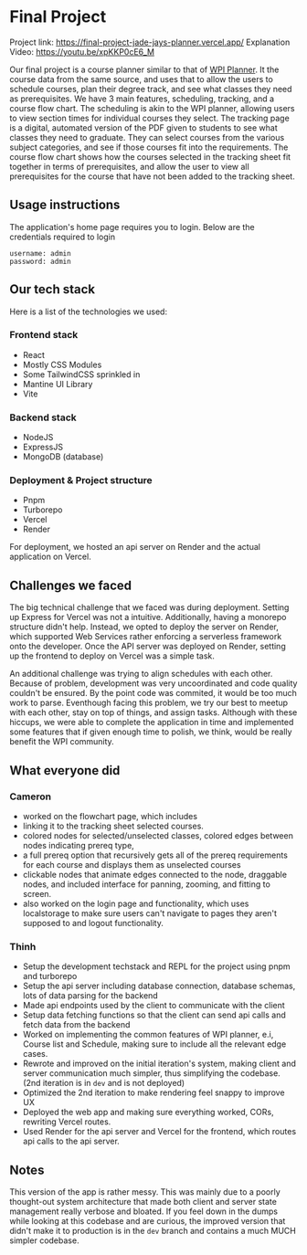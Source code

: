# Final Project

Project link: https://final-project-jade-jays-planner.vercel.app/ 
Explanation Video: https://youtu.be/xpKKP0cE6_M

Our final project is a course planner similar to that of [WPI Planner](https://planner.wpi.edu/). It the course data from the same source, and uses that to allow the users to schedule courses, plan their degree track, and see what classes they need as prerequisites. 
We have 3 main features, scheduling, tracking, and a course flow chart. The scheduling is akin to the WPI planner, allowing users to view section times for individual courses they select.
The tracking page is a digital, automated version of the PDF given to students to see what classes they need to graduate. They can select courses from the various subject categories, and see if those courses fit into the requirements.
The course flow chart shows how the courses selected in the tracking sheet fit together in terms of prerequisites, and allow the user to view all prerequisites for the course that have not been added to the tracking sheet.


## Usage instructions
The application's home page requires you to login. Below are the credentials required to login
```
username: admin
password: admin
```

## Our tech stack

Here is a list of the technologies we used:

### Frontend stack
- React
- Mostly CSS Modules
- Some TailwindCSS sprinkled in
- Mantine UI Library
- Vite

### Backend stack
- NodeJS
- ExpressJS
- MongoDB (database)

### Deployment & Project structure
- Pnpm 
- Turborepo
- Vercel
- Render

For deployment, we hosted an api server on Render and the actual application on Vercel.  

## Challenges we faced

The big technical challenge that we faced was during deployment. Setting up Express for Vercel was not a intuitive. Additionally, having a monorepo structure didn't help. Instead, we opted to deploy the server on Render, which supported Web Services rather enforcing a serverless framework onto the developer. Once the API server was deployed on Render, setting up the frontend to deploy on Vercel was a simple task.

An additional challenge was trying to align schedules with each other. Because of problem, development was very uncoordinated and code quality couldn't be ensured. By the point code was commited, it would be too much work to parse. Eventhough facing this problem, we try our best to meetup with each other, stay on top of things, and assign tasks. Although with these hiccups, we were able to complete the application in time and implemented some features that if given enough time to polish, we think, would be really benefit the WPI community.

## What everyone did

### Cameron
- worked on the flowchart page, which includes
- linking it to the tracking sheet selected courses.
- colored nodes for selected/unselected classes, colored edges between nodes indicating prereq type,
- a full prereq option that recursively gets all of the prereq requirements for each course and displays them as unselected courses
- clickable nodes that animate edges connected to the node, draggable nodes, and included interface for panning, zooming, and fitting to screen.
- also worked on the login page and functionality, which uses localstorage to make sure users can't navigate to pages they aren't supposed to and logout functionality.

### Thinh
- Setup the development techstack and REPL for the project using pnpm and turborepo
- Setup the api server including database connection, database schemas, lots of data parsing for the backend
- Made api endpoints used by the client to communicate with the client
- Setup data fetching functions so that the client can send api calls and fetch data from the backend
- Worked on implementing the common features of WPI planner, e.i, Course list and Schedule, making sure to include all the relevant edge cases.
- Rewrote and improved on the initial iteration's system, making client and server communication much simpler, thus simplifying the codebase. (2nd iteration is in `dev` and is not deployed)
- Optimized the 2nd iteration to make rendering feel snappy to improve UX 
- Deployed the web app and making sure everything worked, CORs, rewriting Vercel routes.
- Used Render for the api server and Vercel for the frontend, which routes api calls to the api server.


## Notes

This version of the app is rather messy. This was mainly due to a poorly thought-out system architecture that made
both client and server state management really verbose and bloated. If you feel down in the dumps while looking at
this codebase and are curious, the improved version that didn't make it to production is in the `dev` branch and 
contains a much MUCH simpler codebase.
